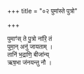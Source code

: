 +++
title = "०२ पुमांस्ते पुत्रो"

+++

पुमाꣳ॑स् ते पु॒त्रो ना॑रि॒ तं  
पुमा॒न् अनु॑ जायताम् ।  
तानि॑ भ॒द्राणि॒ बीजा॑न्य्  
ऋष॒भा ज॑नयन्तु नौ ।
